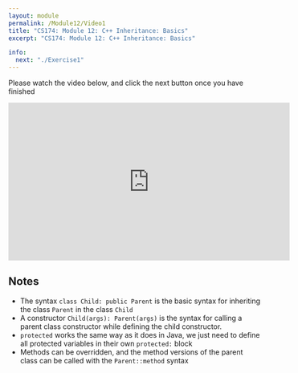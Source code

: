 ```yaml
---
layout: module
permalink: /Module12/Video1
title: "CS174: Module 12: C++ Inheritance: Basics"
excerpt: "CS174: Module 12: C++ Inheritance: Basics"

info:
  next: "./Exercise1"
---
```


Please watch the video below, and click the next button once you have finished

<iframe width="560" height="315" src="https://www.youtube.com/embed/2T4GBl_hAQc" frameborder="0" allow="accelerometer; autoplay; clipboard-write; encrypted-media; gyroscope; picture-in-picture" allowfullscreen></iframe>

<h2>Notes</h2>
<ul>
<li>The syntax <code>class Child: public Parent</code> is the basic syntax for inheriting the class <code>Parent</code> in the class <code>Child</code></li>
<li>A constructor <code>Child(args): Parent(args)</code> is the syntax for calling a parent class constructor while defining the child constructor.</li>
<li><code>protected</code> works the same way as it does in Java, we just need to define all protected variables in their own <code>protected:</code> block</li>
<li>Methods can be overridden, and the method versions of the parent class can be called with the <code>Parent::method</code> syntax</li>
</ul>
